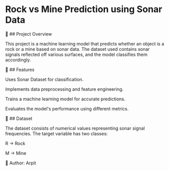 # Rock vs Mine Prediction using Sonar Data

📌 ## Project Overview

This project is a machine learning model that predicts whether an object is a rock or a mine based on sonar data. The dataset used contains sonar signals reflected off various surfaces, and the model classifies them accordingly.

🚀 ## Features

Uses Sonar Dataset for classification.

Implements data preprocessing and feature engineering.

Trains a machine learning model for accurate predictions.

Evaluates the model's performance using different metrics.

📂 ## Dataset

The dataset consists of numerical values representing sonar signal frequencies. The target variable has two classes:

R → Rock

M → Mine

📌 Author: Arpit
